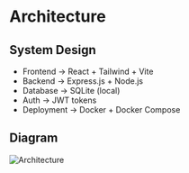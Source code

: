 # Architecture

## System Design
- Frontend → React + Tailwind + Vite
- Backend → Express.js + Node.js
- Database → SQLite (local)
- Auth → JWT tokens
- Deployment → Docker + Docker Compose

## Diagram
![Architecture](./IMAGES/architecture.png)
